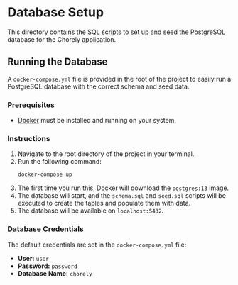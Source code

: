 # Database Setup

This directory contains the SQL scripts to set up and seed the PostgreSQL database for the Chorely application.

## Running the Database

A `docker-compose.yml` file is provided in the root of the project to easily run a PostgreSQL database with the correct schema and seed data.

### Prerequisites

- [Docker](https://www.docker.com/products/docker-desktop) must be installed and running on your system.

### Instructions

1.  Navigate to the root directory of the project in your terminal.
2.  Run the following command:
    ```bash
    docker-compose up
    ```
3.  The first time you run this, Docker will download the `postgres:13` image.
4.  The database will start, and the `schema.sql` and `seed.sql` scripts will be executed to create the tables and populate them with data.
5.  The database will be available on `localhost:5432`.

### Database Credentials

The default credentials are set in the `docker-compose.yml` file:

-   **User:** `user`
-   **Password:** `password`
-   **Database Name:** `chorely` 
